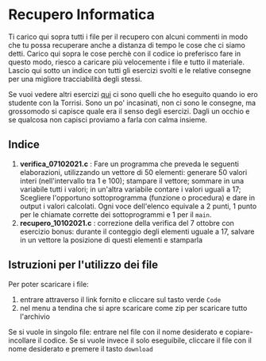 # Recupero Informatica

Ti carico qui sopra tutti i file per il recupero con alcuni commenti in modo che tu possa recuperare anche a distanza di tempo le cose che ci siamo detti. Carico qui sopra le cose perchè con il codice io preferisco fare in questo modo, riesco a caricare più velocemente i file e tutto il materiale. Lascio qui sotto un indice con tutti gli esercizi svolti e le relative consegne per una migliore tracciabilità degli stessi.

Se vuoi vedere altri esercizi [qui](https://github.com/GiorCocc/programmi-liceo) ci sono quelli che ho eseguito quando io ero studente con la Torrisi. Sono un po' incasinati, non ci sono le consegne, ma grossomodo si capisce quale era il senso degli esercizi. Dagli un occhio e se qualcosa non capisci proviamo a farla con calma insieme.

## Indice

1. **verifica_07102021.c** : Fare un programma che preveda le seguenti elaborazioni, utilizzando un vettore di 50 elementi: generare 50 valori interi (nell'intervallo tra 1 e 100); stampare il vettore; sommare in una variabile tutti i valori; in un'altra variabile contare i valori uguali a 17; Scegliere l'opportuno sottoprogramma (funzione o procedura) e dare in output i valori calcolati. Ogni voce dell'elenco equivale a 2 punti, 1 punto per le chiamate corrette dei sottoprogrammi e 1 per il `main`.
2. **recupero_10102021.c** : correzione della verifica del 7 ottobre con esercizio bonus: durante il conteggio degli elementi uguale a 17, salvare in un vettore la posizione di questi elementi e stamparla

## Istruzioni per l'utilizzo dei file

Per poter scaricare i file:

1. entrare attraverso il link fornito e cliccare sul tasto verde `Code`
2. nel menu a tendina che si apre scaricare come zip per scaricare tutto l'archivio

Se si vuole in singolo file: entrare nel file con il nome desiderato e copiare-incollare il codice. Se si vuole invece il solo eseguibile, cliccare il file con il nome desiderato e premere il tasto `download`
